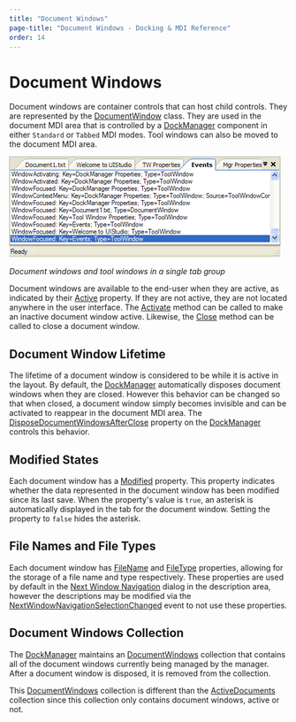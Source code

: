 ```yaml
---
title: "Document Windows"
page-title: "Document Windows - Docking & MDI Reference"
order: 14
---
```

# Document Windows

Document windows are container controls that can host child controls.  They are represented by the [DocumentWindow](xref:ActiproSoftware.UI.WinForms.Controls.Docking.DocumentWindow) class.  They are used in the document MDI area that is controlled by a [DockManager](xref:ActiproSoftware.UI.WinForms.Controls.Docking.DockManager) component in either `Standard` or `Tabbed` MDI modes.  Tool windows can also be moved to the document MDI area.

![Screenshot](images/dock-controls-tabbed-mdi.gif)

*Document windows and tool windows in a single tab group*

Document windows are available to the end-user when they are active, as indicated by their [Active](xref:ActiproSoftware.UI.WinForms.Controls.Docking.TabbedMdiWindow.Active) property.  If they are not active, they are not located anywhere in the user interface.  The [Activate](xref:ActiproSoftware.UI.WinForms.Controls.Docking.TabbedMdiWindow.Activate*) method can be called to make an inactive document window active.  Likewise, the [Close](xref:ActiproSoftware.UI.WinForms.Controls.Docking.TabbedMdiWindow.Close*) method can be called to close a document window.

## Document Window Lifetime

The lifetime of a document window is considered to be while it is active in the layout.  By default, the [DockManager](xref:ActiproSoftware.UI.WinForms.Controls.Docking.DockManager) automatically disposes document windows when they are closed.  However this behavior can be changed so that when closed, a document window simply becomes invisible and can be activated to reappear in the document MDI area.  The [DisposeDocumentWindowsAfterClose](xref:ActiproSoftware.UI.WinForms.Controls.Docking.DockManager.DisposeDocumentWindowsAfterClose) property on the [DockManager](xref:ActiproSoftware.UI.WinForms.Controls.Docking.DockManager) controls this behavior.

## Modified States

Each document window has a [Modified](xref:ActiproSoftware.UI.WinForms.Controls.Docking.DocumentWindow.Modified) property.  This property indicates whether the data represented in the document window has been modified since its last save.  When the property's value is `true`, an asterisk is automatically displayed in the tab for the document window.  Setting the property to `false` hides the asterisk.

## File Names and File Types

Each document window has [FileName](xref:ActiproSoftware.UI.WinForms.Controls.Docking.DocumentWindow.FileName) and [FileType](xref:ActiproSoftware.UI.WinForms.Controls.Docking.DocumentWindow.FileType) properties, allowing for the storage of a file name and type respectively.  These properties are used by default in the [Next Window Navigation](next-window-navigation.md) dialog in the description area, however the descriptions may be modified via the [NextWindowNavigationSelectionChanged](xref:ActiproSoftware.UI.WinForms.Controls.Docking.DockManager.NextWindowNavigationSelectionChanged) event to not use these properties.

## Document Windows Collection

The [DockManager](xref:ActiproSoftware.UI.WinForms.Controls.Docking.DockManager) maintains an [DocumentWindows](xref:ActiproSoftware.UI.WinForms.Controls.Docking.DockManager.DocumentWindows) collection that contains all of the document windows currently being managed by the manager.  After a document window is disposed, it is removed from the collection.

This [DocumentWindows](xref:ActiproSoftware.UI.WinForms.Controls.Docking.DockManager.DocumentWindows) collection is different than the [ActiveDocuments](xref:ActiproSoftware.UI.WinForms.Controls.Docking.DockManager.ActiveDocuments) collection since this collection only contains document windows, active or not.

